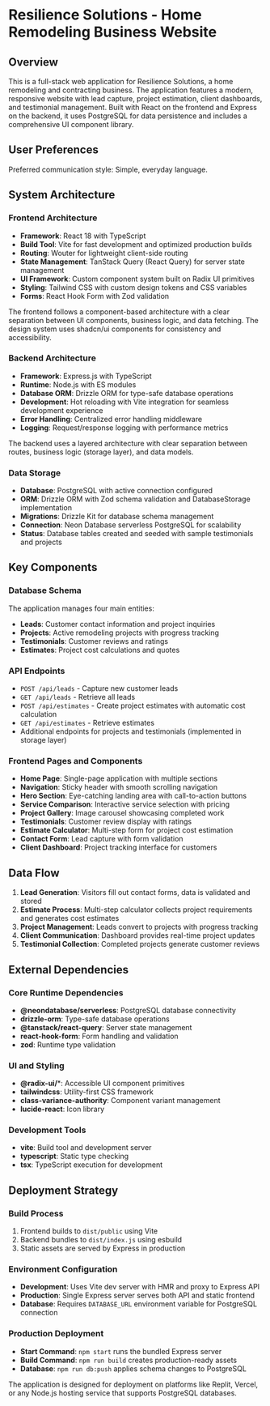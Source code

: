 # Resilience Solutions - Home Remodeling Business Website

## Overview

This is a full-stack web application for Resilience Solutions, a home remodeling and contracting business. The application features a modern, responsive website with lead capture, project estimation, client dashboards, and testimonial management. Built with React on the frontend and Express on the backend, it uses PostgreSQL for data persistence and includes a comprehensive UI component library.

## User Preferences

Preferred communication style: Simple, everyday language.

## System Architecture

### Frontend Architecture
- **Framework**: React 18 with TypeScript
- **Build Tool**: Vite for fast development and optimized production builds
- **Routing**: Wouter for lightweight client-side routing
- **State Management**: TanStack Query (React Query) for server state management
- **UI Framework**: Custom component system built on Radix UI primitives
- **Styling**: Tailwind CSS with custom design tokens and CSS variables
- **Forms**: React Hook Form with Zod validation

The frontend follows a component-based architecture with a clear separation between UI components, business logic, and data fetching. The design system uses shadcn/ui components for consistency and accessibility.

### Backend Architecture
- **Framework**: Express.js with TypeScript
- **Runtime**: Node.js with ES modules
- **Database ORM**: Drizzle ORM for type-safe database operations
- **Development**: Hot reloading with Vite integration for seamless development experience
- **Error Handling**: Centralized error handling middleware
- **Logging**: Request/response logging with performance metrics

The backend uses a layered architecture with clear separation between routes, business logic (storage layer), and data models.

### Data Storage
- **Database**: PostgreSQL with active connection configured
- **ORM**: Drizzle ORM with Zod schema validation and DatabaseStorage implementation
- **Migrations**: Drizzle Kit for database schema management
- **Connection**: Neon Database serverless PostgreSQL for scalability
- **Status**: Database tables created and seeded with sample testimonials and projects

## Key Components

### Database Schema
The application manages four main entities:
- **Leads**: Customer contact information and project inquiries
- **Projects**: Active remodeling projects with progress tracking
- **Testimonials**: Customer reviews and ratings
- **Estimates**: Project cost calculations and quotes

### API Endpoints
- `POST /api/leads` - Capture new customer leads
- `GET /api/leads` - Retrieve all leads
- `POST /api/estimates` - Create project estimates with automatic cost calculation
- `GET /api/estimates` - Retrieve estimates
- Additional endpoints for projects and testimonials (implemented in storage layer)

### Frontend Pages and Components
- **Home Page**: Single-page application with multiple sections
- **Navigation**: Sticky header with smooth scrolling navigation
- **Hero Section**: Eye-catching landing area with call-to-action buttons
- **Service Comparison**: Interactive service selection with pricing
- **Project Gallery**: Image carousel showcasing completed work
- **Testimonials**: Customer review display with ratings
- **Estimate Calculator**: Multi-step form for project cost estimation
- **Contact Form**: Lead capture with form validation
- **Client Dashboard**: Project tracking interface for customers

## Data Flow

1. **Lead Generation**: Visitors fill out contact forms, data is validated and stored
2. **Estimate Process**: Multi-step calculator collects project requirements and generates cost estimates
3. **Project Management**: Leads convert to projects with progress tracking
4. **Client Communication**: Dashboard provides real-time project updates
5. **Testimonial Collection**: Completed projects generate customer reviews

## External Dependencies

### Core Runtime Dependencies
- **@neondatabase/serverless**: PostgreSQL database connectivity
- **drizzle-orm**: Type-safe database operations
- **@tanstack/react-query**: Server state management
- **react-hook-form**: Form handling and validation
- **zod**: Runtime type validation

### UI and Styling
- **@radix-ui/***: Accessible UI component primitives
- **tailwindcss**: Utility-first CSS framework
- **class-variance-authority**: Component variant management
- **lucide-react**: Icon library

### Development Tools
- **vite**: Build tool and development server
- **typescript**: Static type checking
- **tsx**: TypeScript execution for development

## Deployment Strategy

### Build Process
1. Frontend builds to `dist/public` using Vite
2. Backend bundles to `dist/index.js` using esbuild
3. Static assets are served by Express in production

### Environment Configuration
- **Development**: Uses Vite dev server with HMR and proxy to Express API
- **Production**: Single Express server serves both API and static frontend
- **Database**: Requires `DATABASE_URL` environment variable for PostgreSQL connection

### Production Deployment
- **Start Command**: `npm start` runs the bundled Express server
- **Build Command**: `npm run build` creates production-ready assets
- **Database**: `npm run db:push` applies schema changes to PostgreSQL

The application is designed for deployment on platforms like Replit, Vercel, or any Node.js hosting service that supports PostgreSQL databases.